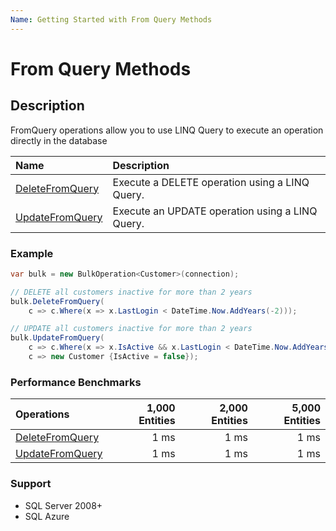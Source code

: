 ```yaml
---
Name: Getting Started with From Query Methods
---
```


# From Query Methods

## Description
FromQuery operations allow you to use LINQ Query to execute an operation directly in the database

| Name      | Description |
| :-------------- | :------------- |
| <a href="/delete-from-query">DeleteFromQuery</a> | Execute a DELETE operation using a LINQ Query. |
| <a href="/update-from-query">UpdateFromQuery</a> | Execute an UPDATE operation using a LINQ Query. |



### Example
```csharp
var bulk = new BulkOperation<Customer>(connection);

// DELETE all customers inactive for more than 2 years
bulk.DeleteFromQuery(
    c => c.Where(x => x.LastLogin < DateTime.Now.AddYears(-2)));

// UPDATE all customers inactive for more than 2 years
bulk.UpdateFromQuery(
    c => c.Where(x => x.IsActive && x.LastLogin < DateTime.Now.AddYears(-2)),
    c => new Customer {IsActive = false});
```


### Performance Benchmarks

| Operations      | 1,000 Entities | 2,000 Entities | 5,000 Entities |
| :-------------- | -------------: | -------------: | -------------: |
| <a href="/delete-from-query">DeleteFromQuery</a> | 1 ms           | 1 ms           | 1 ms           |
| <a href="/update-from-query">UpdateFromQuery</a> | 1 ms           | 1 ms           | 1 ms           |

### Support
- SQL Server 2008+
- SQL Azure
